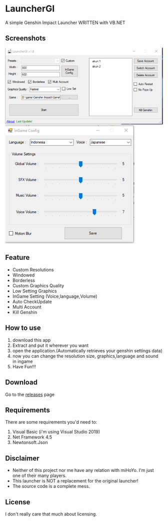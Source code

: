 # LauncherGI
A simple Genshin Impact Launcher WRITTEN with VB.NET

## Screenshots
![image](https://github.com/4kumano/LauncherGI/blob/main/image/Screenshot_554.png)
![image2](https://github.com/4kumano/LauncherGI/blob/main/image/Screenshot_521.png)

## Feature
- Custom Resolutions
- Windowed
- Borderless
- Custom Graphics Quality
- Low Setting Graphics 
- InGame Setting (Voice,language,Volume)
- Auto CheckUpdate
- Multi Account
- Kill Genshin

## How to use
1. download this app
2. Extract and put it wherever you want
3. open the application.(Automatically retrieves your genshin settings data)
4. now you can change the resolution size, graphics,language and sound in ingame
5. Have Fun!!!


## Download

Go to the [releases](https://github.com/4kumano/LauncherGI/releases) page

## Requirements

There are some requirements you'd need to:
1. Visual Basic (i'm using Visual Studio 2019)
2. Net Framework 4.5
3. Newtonsoft.Json

## Disclaimer

- Neither of this project nor me have any relation with miHoYo. I'm just one of their many players.
- This launcher is NOT a replacement for the original launcher!
- The source code is a complete mess.  
  
## License

I don't really care that much about licensing.
